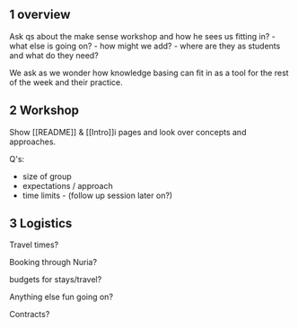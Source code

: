 
## 1 overview
Ask qs about the make sense workshop and how he sees us fitting in?
	- what else is going on?
	- how might we add?
	- where are they as students and what do they need?

We ask as we wonder how knowledge basing can fit in as a tool for the rest of the week and their practice.

## 2 Workshop
Show [[README]] & [[Intro]]i pages and look over concepts and approaches.

Q's: 
- size of group
- expectations / approach
- time limits - (follow up session later on?)

## 3 Logistics

Travel times?

Booking through Nuria?

budgets for stays/travel?

Anything else fun going on?

Contracts?

